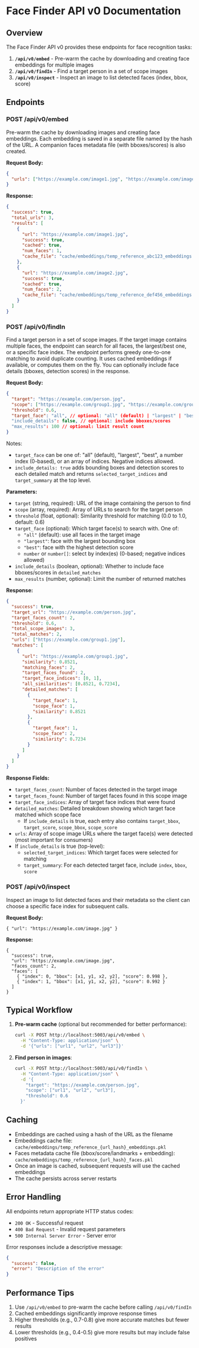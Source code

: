 # Face Finder API v0 Documentation

## Overview

The Face Finder API v0 provides these endpoints for face recognition tasks:

1. **`/api/v0/embed`** - Pre-warm the cache by downloading and creating face embeddings for multiple images
2. **`/api/v0/findIn`** - Find a target person in a set of scope images
3. **`/api/v0/inspect`** - Inspect an image to list detected faces (index, bbox, score)

## Endpoints

### POST /api/v0/embed

Pre-warm the cache by downloading images and creating face embeddings. Each embedding is saved in a separate file named by the hash of the URL. A companion faces metadata file (with bboxes/scores) is also created.

**Request Body:**

```json
{
  "urls": ["https://example.com/image1.jpg", "https://example.com/image2.jpg", "https://example.com/image3.jpg"]
}
```

**Response:**

```json
{
  "success": true,
  "total_urls": 3,
  "results": [
    {
      "url": "https://example.com/image1.jpg",
      "success": true,
      "cached": true,
      "num_faces": 1,
      "cache_file": "cache/embeddings/temp_reference_abc123_embeddings.pkl"
    },
    {
      "url": "https://example.com/image2.jpg",
      "success": true,
      "cached": true,
      "num_faces": 2,
      "cache_file": "cache/embeddings/temp_reference_def456_embeddings.pkl"
    }
  ]
}
```

### POST /api/v0/findIn

Find a target person in a set of scope images. If the target image contains multiple faces, the endpoint can search for all faces, the largest/best one, or a specific face index. The endpoint performs greedy one-to-one matching to avoid duplicate counting. It uses cached embeddings if available, or computes them on the fly. You can optionally include face details (bboxes, detection scores) in the response.

**Request Body:**

```json
{
  "target": "https://example.com/person.jpg",
  "scope": ["https://example.com/group1.jpg", "https://example.com/group2.jpg", "https://example.com/group3.jpg"],
  "threshold": 0.6,
  "target_face": "all", // optional: "all" (default) | "largest" | "best" | index | [indices]
  "include_details": false, // optional: include bboxes/scores
  "max_results": 100 // optional: limit result count
}
```

Notes:

- `target_face` can be one of: "all" (default), "largest", "best", a number index (0-based), or an array of indices. Negative indices allowed.
- `include_details: true` adds bounding boxes and detection scores to each detailed match and returns `selected_target_indices` and `target_summary` at the top level.

**Parameters:**

- `target` (string, required): URL of the image containing the person to find
- `scope` (array, required): Array of URLs to search for the target person
- `threshold` (float, optional): Similarity threshold for matching (0.0 to 1.0, default: 0.6)
- `target_face` (optional): Which target face(s) to search with. One of:
  - `"all"` (default): use all faces in the target image
  - `"largest"`: face with the largest bounding box
  - `"best"`: face with the highest detection score
  - `number` or `number[]`: select by index(es) (0-based; negative indices allowed)
- `include_details` (boolean, optional): Whether to include face bboxes/scores in `detailed_matches`
- `max_results` (number, optional): Limit the number of returned matches

**Response:**

```json
{
  "success": true,
  "target_url": "https://example.com/person.jpg",
  "target_faces_count": 2,
  "threshold": 0.6,
  "total_scope_images": 3,
  "total_matches": 2,
  "urls": ["https://example.com/group1.jpg"],
  "matches": [
    {
      "url": "https://example.com/group1.jpg",
      "similarity": 0.8521,
      "matching_faces": 2,
      "target_faces_found": 2,
      "target_face_indices": [0, 1],
      "all_similarities": [0.8521, 0.7234],
      "detailed_matches": [
        {
          "target_face": 1,
          "scope_face": 1,
          "similarity": 0.8521
        },
        {
          "target_face": 1,
          "scope_face": 2,
          "similarity": 0.7234
        }
      ]
    }
  ]
}
```

**Response Fields:**

- `target_faces_count`: Number of faces detected in the target image
- `target_faces_found`: Number of target faces found in this scope image
- `target_face_indices`: Array of target face indices that were found
- `detailed_matches`: Detailed breakdown showing which target face matched which scope face
  - If `include_details` is true, each entry also contains `target_bbox`, `target_score`, `scope_bbox`, `scope_score`
- `urls`: Array of scope image URLs where the target face(s) were detected (most important for consumers)
- If `include_details` is true (top-level):
  - `selected_target_indices`: Which target faces were selected for matching
  - `target_summary`: For each detected target face, include `index`, `bbox`, `score`

### POST /api/v0/inspect

Inspect an image to list detected faces and their metadata so the client can choose a specific face index for subsequent calls.

**Request Body:**

```
{ "url": "https://example.com/image.jpg" }
```

**Response:**

```
{
  "success": true,
  "url": "https://example.com/image.jpg",
  "faces_count": 2,
  "faces": [
    { "index": 0, "bbox": [x1, y1, x2, y2], "score": 0.998 },
    { "index": 1, "bbox": [x1, y1, x2, y2], "score": 0.992 }
  ]
}
```

## Typical Workflow

1. **Pre-warm cache** (optional but recommended for better performance):

   ```bash
   curl -X POST http://localhost:5003/api/v0/embed \
     -H "Content-Type: application/json" \
     -d '{"urls": ["url1", "url2", "url3"]}'
   ```

2. **Find person in images**:
   ```bash
   curl -X POST http://localhost:5003/api/v0/findIn \
     -H "Content-Type: application/json" \
     -d '{
       "target": "https://example.com/person.jpg",
       "scope": ["url1", "url2", "url3"],
       "threshold": 0.6
     }'
   ```

## Caching

- Embeddings are cached using a hash of the URL as the filename
- Embeddings cache file: `cache/embeddings/temp_reference_{url_hash}_embeddings.pkl`
- Faces metadata cache file (bbox/score/landmarks + embedding): `cache/embeddings/temp_reference_{url_hash}_faces.pkl`
- Once an image is cached, subsequent requests will use the cached embeddings
- The cache persists across server restarts

## Error Handling

All endpoints return appropriate HTTP status codes:

- `200 OK` - Successful request
- `400 Bad Request` - Invalid request parameters
- `500 Internal Server Error` - Server error

Error responses include a descriptive message:

```json
{
  "success": false,
  "error": "Description of the error"
}
```

## Performance Tips

1. Use `/api/v0/embed` to pre-warm the cache before calling `/api/v0/findIn`
2. Cached embeddings significantly improve response times
3. Higher thresholds (e.g., 0.7-0.8) give more accurate matches but fewer results
4. Lower thresholds (e.g., 0.4-0.5) give more results but may include false positives
